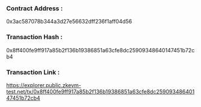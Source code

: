 ### Contract Address : 
0x3ac587078b344a3d27e56632dff236f1aff04d56
### Transaction Hash : 
0x8ff400fe9ff917a85b2f136b19386851a63cfe8dc25909348640147451b72cb4
### Transaction Link : 
https://explorer.public.zkevm-test.net/tx/0x8ff400fe9ff917a85b2f136b19386851a63cfe8dc25909348640147451b72cb4
